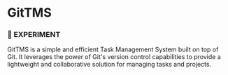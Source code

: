 # GitTMS

### 🚨 EXPERIMENT

GitTMS is a simple and efficient Task Management System built on top of Git. It leverages the power of Git's version control capabilities to provide a lightweight and collaborative solution for managing tasks and projects.
